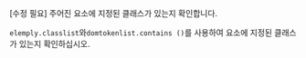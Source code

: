 [수정 필요]
주어진 요소에 지정된 클래스가 있는지 확인합니다.

`elemply.classlist`와`domtokenlist.contains ()`를 사용하여 요소에 지정된 클래스가 있는지 확인하십시오.